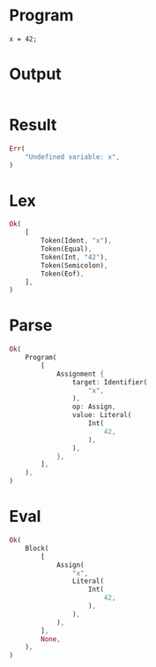 # Program

```rustleaf
x = 42;
```

# Output

```

```

# Result

```rust
Err(
    "Undefined variable: x",
)
```

# Lex

```rust
Ok(
    [
        Token(Ident, "x"),
        Token(Equal),
        Token(Int, "42"),
        Token(Semicolon),
        Token(Eof),
    ],
)
```

# Parse

```rust
Ok(
    Program(
        [
            Assignment {
                target: Identifier(
                    "x",
                ),
                op: Assign,
                value: Literal(
                    Int(
                        42,
                    ),
                ),
            },
        ],
    ),
)
```

# Eval

```rust
Ok(
    Block(
        [
            Assign(
                "x",
                Literal(
                    Int(
                        42,
                    ),
                ),
            ),
        ],
        None,
    ),
)
```
